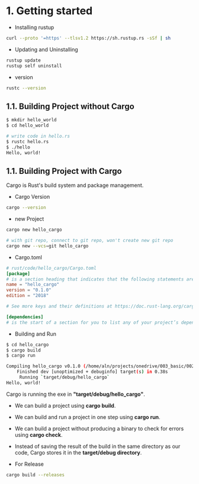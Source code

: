 # 1. Getting started

- Installing rustup
```bash
curl --proto '=https' --tlsv1.2 https://sh.rustup.rs -sSf | sh
```

- Updating and Uninstalling
```bash
rustup update
rustup self uninstall
```

- version
```bash
rustc --version
```

## 1.1. Building Project without Cargo
```bash
$ mkdir hello_world
$ cd hello_world

# write code in hello.rs
$ rustc hello.rs
$ ./hello
Hello, world!
```

## 1.1. Building Project with Cargo

Cargo is Rust's build system and package management.

- Cargo Version
```bash
cargo --version
```

- new Project
```bash
cargo new hello_cargo

# with git repo, connect to git repo, won't create new git repo
cargo new --vcs=git hello_cargo
```

- Cargo.toml
```toml
# rust/code/hello_cargo/Cargo.toml
[package]
# is a section heading that indicates that the following statements are configuring a package. As we add more information to this file, we’ll add other sections.
name = "hello_cargo"
version = "0.1.0"
edition = "2018"

# See more keys and their definitions at https://doc.rust-lang.org/cargo/reference/manifest.html

[dependencies]
# is the start of a section for you to list any of your project’s dependencies.

```

- Building and Run
```bash
$ cd hello_cargo
$ cargo build
$ cargo run

Compiling hello_cargo v0.1.0 (/home/aln/projects/onedrive/003_basic/002_langs/langs/rust/code/hello_cargo)
    Finished dev [unoptimized + debuginfo] target(s) in 0.38s
     Running `target/debug/hello_cargo`
Hello, world!
```

Cargo is running the exe in **"target/debug/hello_cargo"**.

- We can build a project using **cargo build**.
- We can build and run a project in one step using **cargo run**.
- We can build a project without producing a binary to check for errors using **cargo check**.
- Instead of saving the result of the build in the same directory as our code, Cargo stores it in the **target/debug directory**.

- For Release
```bash
cargo build --releases
```




